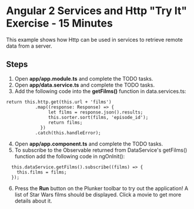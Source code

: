 # Angular 2 Services and Http "Try It" Exercise - 15 Minutes

This example shows how Http can be used in services to retrieve 
remote data from a server.

## Steps

1. Open **app/app.module.ts** and complete the TODO tasks.
2. Open **app/data.service.ts** and complete the TODO tasks.
3. Add the following code into the **getFilms()** function in data.services.ts:
```
return this.http.get(this.url + 'films')
           .map((response: Response) => {
                let films = response.json().results;
                this.sorter.sort(films, 'episode_id');
                return films;
             })
           .catch(this.handleError);
```
4. Open **app/app.component.ts** and complete the TODO tasks.
5. To subscribe to the Observable returned from DataService's getFilms() function add the following code in ngOnInit():
```
  this.dataService.getFilms().subscribe((films) => {
    this.films = films;
  });
```
6. Press the **Run** button on the Plunker toolbar to try out the application! A list of 
   Star Wars films should be displayed. Click a movie to get more details about it.